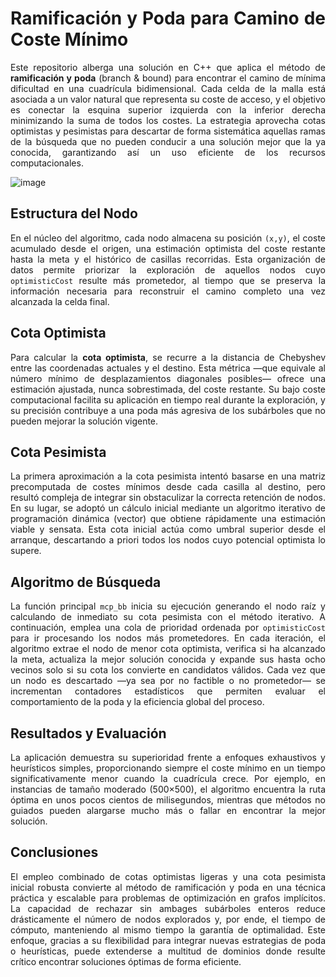 <div align="justify">

# Ramificación y Poda para Camino de Coste Mínimo

Este repositorio alberga una solución en C++ que aplica el método de **ramificación y poda** (branch & bound) para encontrar el camino de mínima dificultad en una cuadrícula bidimensional. Cada celda de la malla está asociada a un valor natural que representa su coste de acceso, y el objetivo es conectar la esquina superior izquierda con la inferior derecha minimizando la suma de todos los costes. La estrategia aprovecha cotas optimistas y pesimistas para descartar de forma sistemática aquellas ramas de la búsqueda que no pueden conducir a una solución mejor que la ya conocida, garantizando así un uso eficiente de los recursos computacionales.

![image](https://github.com/user-attachments/assets/d666389b-0fa8-431a-80e7-34a79e2ff7db)

## Estructura del Nodo

En el núcleo del algoritmo, cada nodo almacena su posición `(x,y)`, el coste acumulado desde el origen, una estimación optimista del coste restante hasta la meta y el histórico de casillas recorridas. Esta organización de datos permite priorizar la exploración de aquellos nodos cuyo `optimisticCost` resulte más prometedor, al tiempo que se preserva la información necesaria para reconstruir el camino completo una vez alcanzada la celda final.

## Cota Optimista

Para calcular la **cota optimista**, se recurre a la distancia de Chebyshev entre las coordenadas actuales y el destino. Esta métrica —que equivale al número mínimo de desplazamientos diagonales posibles— ofrece una estimación ajustada, nunca sobrestimada, del coste restante. Su bajo coste computacional facilita su aplicación en tiempo real durante la exploración, y su precisión contribuye a una poda más agresiva de los subárboles que no pueden mejorar la solución vigente.

## Cota Pesimista

La primera aproximación a la cota pesimista intentó basarse en una matriz precomputada de costes mínimos desde cada casilla al destino, pero resultó compleja de integrar sin obstaculizar la correcta retención de nodos. En su lugar, se adoptó un cálculo inicial mediante un algoritmo iterativo de programación dinámica (vector) que obtiene rápidamente una estimación viable y sensata. Esta cota inicial actúa como umbral superior desde el arranque, descartando a priori todos los nodos cuyo potencial optimista lo supere.

## Algoritmo de Búsqueda

La función principal `mcp_bb` inicia su ejecución generando el nodo raíz y calculando de inmediato su cota pesimista con el método iterativo. A continuación, emplea una cola de prioridad ordenada por `optimisticCost` para ir procesando los nodos más prometedores. En cada iteración, el algoritmo extrae el nodo de menor cota optimista, verifica si ha alcanzado la meta, actualiza la mejor solución conocida y expande sus hasta ocho vecinos solo si su cota los convierte en candidatos válidos. Cada vez que un nodo es descartado —ya sea por no factible o no prometedor— se incrementan contadores estadísticos que permiten evaluar el comportamiento de la poda y la eficiencia global del proceso.

## Resultados y Evaluación

La aplicación demuestra su superioridad frente a enfoques exhaustivos y heurísticos simples, proporcionando siempre el coste mínimo en un tiempo significativamente menor cuando la cuadrícula crece. Por ejemplo, en instancias de tamaño moderado (500×500), el algoritmo encuentra la ruta óptima en unos pocos cientos de milisegundos, mientras que métodos no guiados pueden alargarse mucho más o fallar en encontrar la mejor solución.

## Conclusiones

El empleo combinado de cotas optimistas ligeras y una cota pesimista inicial robusta convierte al método de ramificación y poda en una técnica práctica y escalable para problemas de optimización en grafos implícitos. La capacidad de rechazar sin ambages subárboles enteros reduce drásticamente el número de nodos explorados y, por ende, el tiempo de cómputo, manteniendo al mismo tiempo la garantía de optimalidad. Este enfoque, gracias a su flexibilidad para integrar nuevas estrategias de poda o heurísticas, puede extenderse a multitud de dominios donde resulte crítico encontrar soluciones óptimas de forma eficiente.

</div>
